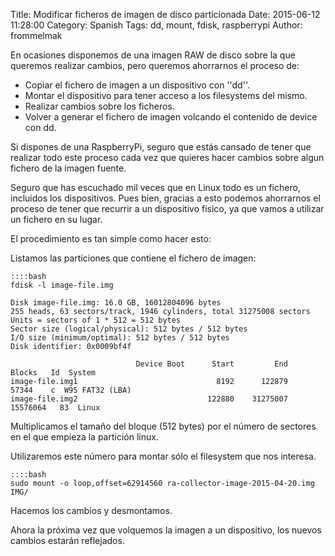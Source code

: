 Title: Modificar ficheros de imagen de disco particionada
Date: 2015-06-12 11:28:00
Category: Spanish 
Tags: dd, mount, fdisk, raspberrypi 
Author: frommelmak

En ocasiones disponemos de una imagen RAW de disco sobre la que queremos realizar cambios, pero queremos ahorrarnos el proceso de: 

  - Copiar el fichero de imagen a un dispositivo con ''dd''.
  - Montar el dispositivo para tener acceso a los filesystems del mismo.
  - Realizar cambios sobre los ficheros.
  - Volver a generar el fichero de imagen volcando el contenido de device con dd.

Si dispones de una RaspberryPi, seguro que estás cansado de tener que realizar todo este proceso cada vez que quieres hacer cambios sobre algun fichero de la imagen fuente. 

Seguro que has escuchado mil veces que en Linux todo es un fichero, incluidos los dispositivos. Pues bien, gracias a esto podemos ahorrarnos el proceso de tener que recurrir a un dispositivo físico, ya que vamos a utilizar un fichero en su lugar.

El procedimiento es tan simple como hacer esto:

Listamos las particiones que contiene el fichero de imagen:

    ::::bash
    fdisk -l image-file.img

    Disk image-file.img: 16.0 GB, 16012804096 bytes
    255 heads, 63 sectors/track, 1946 cylinders, total 31275008 sectors
    Units = sectors of 1 * 512 = 512 bytes
    Sector size (logical/physical): 512 bytes / 512 bytes
    I/O size (minimum/optimal): 512 bytes / 512 bytes
    Disk identifier: 0x0009bf4f

                                Device Boot      Start         End      Blocks   Id  System
    image-file.img1                               8192      122879       57344    c  W95 FAT32 (LBA)
    image-file.img2                             122880    31275007    15576064   83  Linux


Multiplicamos el tamaño del bloque (512 bytes) por el número de sectores en el que empieza la partición linux.

Utilizaremos este número para montar sólo el filesystem que nos interesa.

    ::::bash
    sudo mount -o loop,offset=62914560 ra-collector-image-2015-04-20.img IMG/

Hacemos los cambios y desmontamos.

Ahora la próxima vez que volquemos la imagen a un dispositivo, los nuevos cambios estarán reflejados.
